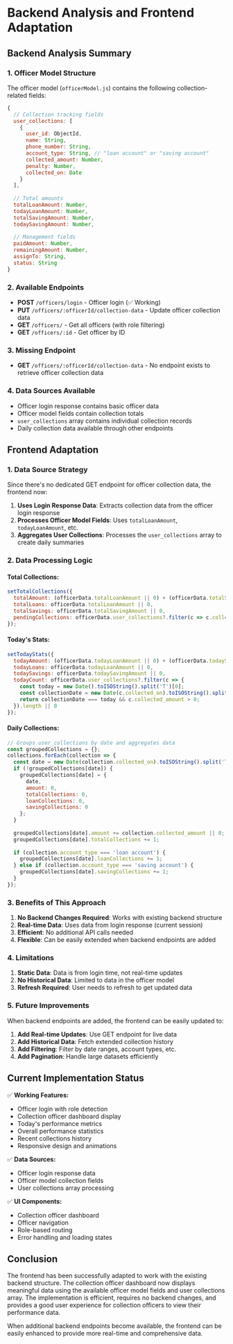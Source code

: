 # Backend Analysis and Frontend Adaptation

## Backend Analysis Summary

### 1. **Officer Model Structure**
The officer model (`officerModel.js`) contains the following collection-related fields:

```javascript
{
  // Collection tracking fields
  user_collections: [
    {
      user_id: ObjectId,
      name: String,
      phone_number: String,
      account_type: String, // "loan account" or "saving account"
      collected_amount: Number,
      penalty: Number,
      collected_on: Date
    }
  ],
  
  // Total amounts
  totalLoanAmount: Number,
  todayLoanAmount: Number,
  totalSavingAmount: Number,
  todaySavingAmount: Number,
  
  // Management fields
  paidAmount: Number,
  remainingAmount: Number,
  assignTo: String,
  status: String
}
```

### 2. **Available Endpoints**
- **POST** `/officers/login` - Officer login (✅ Working)
- **PUT** `/officers/:officerId/collection-data` - Update officer collection data
- **GET** `/officers/` - Get all officers (with role filtering)
- **GET** `/officers/:id` - Get officer by ID

### 3. **Missing Endpoint**
- **GET** `/officers/:officerId/collection-data` - No endpoint exists to retrieve officer collection data

### 4. **Data Sources Available**
- Officer login response contains basic officer data
- Officer model fields contain collection totals
- `user_collections` array contains individual collection records
- Daily collection data available through other endpoints

## Frontend Adaptation

### 1. **Data Source Strategy**
Since there's no dedicated GET endpoint for officer collection data, the frontend now:

1. **Uses Login Response Data**: Extracts collection data from the officer login response
2. **Processes Officer Model Fields**: Uses `totalLoanAmount`, `todayLoanAmount`, etc.
3. **Aggregates User Collections**: Processes the `user_collections` array to create daily summaries

### 2. **Data Processing Logic**

#### Total Collections:
```javascript
setTotalCollections({
  totalAmount: (officerData.totalLoanAmount || 0) + (officerData.totalSavingAmount || 0),
  totalLoans: officerData.totalLoanAmount || 0,
  totalSavings: officerData.totalSavingAmount || 0,
  pendingCollections: officerData.user_collections?.filter(c => c.collected_amount === 0).length || 0
});
```

#### Today's Stats:
```javascript
setTodayStats({
  todayAmount: (officerData.todayLoanAmount || 0) + (officerData.todaySavingAmount || 0),
  todayLoans: officerData.todayLoanAmount || 0,
  todaySavings: officerData.todaySavingAmount || 0,
  todayCount: officerData.user_collections?.filter(c => {
    const today = new Date().toISOString().split('T')[0];
    const collectionDate = new Date(c.collected_on).toISOString().split('T')[0];
    return collectionDate === today && c.collected_amount > 0;
  }).length || 0
});
```

#### Daily Collections:
```javascript
// Groups user_collections by date and aggregates data
const groupedCollections = {};
collections.forEach(collection => {
  const date = new Date(collection.collected_on).toISOString().split('T')[0];
  if (!groupedCollections[date]) {
    groupedCollections[date] = {
      date,
      amount: 0,
      totalCollections: 0,
      loanCollections: 0,
      savingCollections: 0
    };
  }
  
  groupedCollections[date].amount += collection.collected_amount || 0;
  groupedCollections[date].totalCollections += 1;
  
  if (collection.account_type === 'loan account') {
    groupedCollections[date].loanCollections += 1;
  } else if (collection.account_type === 'saving account') {
    groupedCollections[date].savingCollections += 1;
  }
});
```

### 3. **Benefits of This Approach**

1. **No Backend Changes Required**: Works with existing backend structure
2. **Real-time Data**: Uses data from login response (current session)
3. **Efficient**: No additional API calls needed
4. **Flexible**: Can be easily extended when backend endpoints are added

### 4. **Limitations**

1. **Static Data**: Data is from login time, not real-time updates
2. **No Historical Data**: Limited to data in the officer model
3. **Refresh Required**: User needs to refresh to get updated data

### 5. **Future Improvements**

When backend endpoints are added, the frontend can be easily updated to:

1. **Add Real-time Updates**: Use GET endpoint for live data
2. **Add Historical Data**: Fetch extended collection history
3. **Add Filtering**: Filter by date ranges, account types, etc.
4. **Add Pagination**: Handle large datasets efficiently

## Current Implementation Status

✅ **Working Features:**
- Officer login with role detection
- Collection officer dashboard display
- Today's performance metrics
- Overall performance statistics
- Recent collections history
- Responsive design and animations

✅ **Data Sources:**
- Officer login response data
- Officer model collection fields
- User collections array processing

✅ **UI Components:**
- Collection officer dashboard
- Officer navigation
- Role-based routing
- Error handling and loading states

## Conclusion

The frontend has been successfully adapted to work with the existing backend structure. The collection officer dashboard now displays meaningful data using the available officer model fields and user collections array. The implementation is efficient, requires no backend changes, and provides a good user experience for collection officers to view their performance data.

When additional backend endpoints become available, the frontend can be easily enhanced to provide more real-time and comprehensive data.
